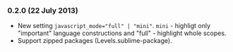 ### 0.2.0 (22 July 2013)

* New setting ```javascript_mode="full" | "mini"```.  ```mini``` - 
highligt only "important" language constructions and "full" - highlight whole scopes.
* Support zipped packages (Levels.sublime-package).